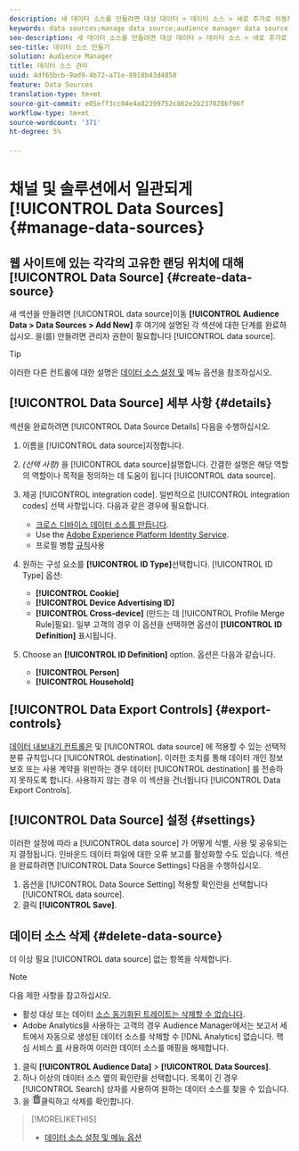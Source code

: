 ```yaml
---
description: 새 데이터 소스를 만들려면 대상 데이터 > 데이터 소스 > 새로 추가로 이동하고 여기에 설명된 각 섹션에 대한 단계를 완료합니다. 데이터 소스를 만들려면 관리자 권한이 필요합니다.
keywords: data sources;manage data source;audience manager data source
seo-description: 새 데이터 소스를 만들려면 대상 데이터 > 데이터 소스 > 새로 추가로 이동하고 여기에 설명된 각 섹션에 대한 단계를 완료합니다. 데이터 소스를 만들려면 관리자 권한이 필요합니다.
seo-title: 데이터 소스 만들기
solution: Audience Manager
title: 데이터 소스 관리
uuid: 4df65bcb-9ad9-4b72-a71e-8918b43d4850
feature: Data Sources
translation-type: tm+mt
source-git-commit: e05eff3cc04e4a82399752c862e2b2370286f96f
workflow-type: tm+mt
source-wordcount: '371'
ht-degree: 5%

---
```



# 채널 및 솔루션에서 일관되게 [!UICONTROL Data Sources] {#manage-data-sources}

## 웹 사이트에 있는 각각의 고유한 랜딩 위치에 대해 [!UICONTROL Data Source] {#create-data-source}

새 섹션을 만들려면 [!UICONTROL data source]이동 **[!UICONTROL Audience Data > Data Sources > Add New]** 후 여기에 설명된 각 섹션에 대한 단계를 완료하십시오. 을(를) 만들려면 관리자 권한이 필요합니다 [!UICONTROL data source].

<!-- create-datasource.xml -->

>[!TIP]
>
>이러한 다른 컨트롤에 대한 설명은 [데이터 소스 설정 및](../features/datasources-list-and-settings.md#settings-menu-options) 메뉴 옵션을 참조하십시오.

## [!UICONTROL Data Source] 세부 사항 {#details}

섹션을 완료하려면 [!UICONTROL Data Source Details] 다음을 수행하십시오.

1. 이름을 [!UICONTROL data source]지정합니다.
1. *(선택 사항)* 을 [!UICONTROL data source]설명합니다. 간결한 설명은 해당 역할의 역할이나 목적을 정의하는 데 도움이 됩니다 [!UICONTROL data source].
1. 제공 [!UICONTROL integration code]. 일반적으로 [!UICONTROL integration codes] 선택 사항입니다. 다음과 같은 경우에 필요합니다.

   * [크로스 디바이스 데이터 소스를 만듭니다](../features/profile-merge-rules/merge-rules-start.md#create-data-source).
   * Use the [Adobe Experience Platform Identity Service](https://docs.adobe.com/content/help/ko-KR/id-service/using/home.html).
   * 프로필 병합 [규칙](../features/profile-merge-rules/merge-rules-start.md)사용

1. 원하는 구성 요소를 **[!UICONTROL ID Type]**&#x200B;선택합니다. [!UICONTROL ID Type] 옵션:

   * **[!UICONTROL Cookie]**
   * **[!UICONTROL Device Advertising ID]**
   * **[!UICONTROL Cross-device]** (만드는 데 [!UICONTROL Profile Merge Rule]필요). 일부 고객의 경우 이 옵션을 선택하면 옵션이 **[!UICONTROL ID Definition]** 표시됩니다.

1. Choose an **[!UICONTROL ID Definition]** option. 옵션은 다음과 같습니다.

   * **[!UICONTROL Person]**
   * **[!UICONTROL Household]**

## [!UICONTROL Data Export Controls] {#export-controls}

[데이터 내보내기 컨트롤은](../features/data-export-controls.md) 및 [!UICONTROL data source] 에 적용할 수 있는 선택적 분류 규칙입니다 [!UICONTROL destination]. 이러한 조치를 통해 데이터 개인 정보 보호 또는 사용 계약을 위반하는 경우 데이터 [!UICONTROL destination] 를 전송하지 못하도록 합니다. 사용하지 않는 경우 이 섹션을 건너뜁니다 [!UICONTROL Data Export Controls].

## [!UICONTROL Data Source] 설정 {#settings}

이러한 설정에 따라 a [!UICONTROL data source] 가 어떻게 식별, 사용 및 공유되는지 결정됩니다. 인바운드 데이터 파일에 대한 오류 보고를 활성화할 수도 있습니다. 섹션을 완료하려면 [!UICONTROL Data Source Settings] 다음을 수행하십시오.

1. 옵션을 [!UICONTROL Data Source Setting] 적용할 확인란을 선택합니다 [!UICONTROL data source].
2. 클릭 **[!UICONTROL Save]**.

## 데이터 소스 삭제 {#delete-data-source}

<!-- t_datasource_delete.xml -->

더 이상 필요 [!UICONTROL data source] 없는 항목을 삭제합니다.

>[!NOTE]
>
>다음 제한 사항을 참고하십시오.
>
>* 활성 대상 또는 데이터 [소스 동기화된 트레이트는 삭제할 수 없습니다](../features/traits/client-activity-synced-audience-traits.md).
>* Adobe Analytics을 사용하는 고객의 경우 Audience Manager에서는 보고서 세트에서 자동으로 생성된 데이터 소스를 삭제할 수 [!DNL Analytics] 없습니다. 핵심 서비스 [를](https://docs.adobe.com/content/help/en/core-services/interface/about-core-services/core-services-landing.html) 사용하여 이러한 데이터 소스를 매핑을 해제합니다.


1. 클릭 **[!UICONTROL Audience Data]** > **[!UICONTROL Data Sources]**.
1. 하나 이상의 데이터 소스 옆의 확인란을 선택합니다.
목록이 긴 경우 [!UICONTROL Search] 상자를 사용하여 원하는 데이터 소스를 찾을 수 있습니다.
1. 을 ![](assets/icon_trash.png)클릭하고 삭제를 확인합니다.


>[!MORELIKETHIS]
>
>* [데이터 소스 설정 및 메뉴 옵션](../features/datasources-list-and-settings.md#settings-menu-options)